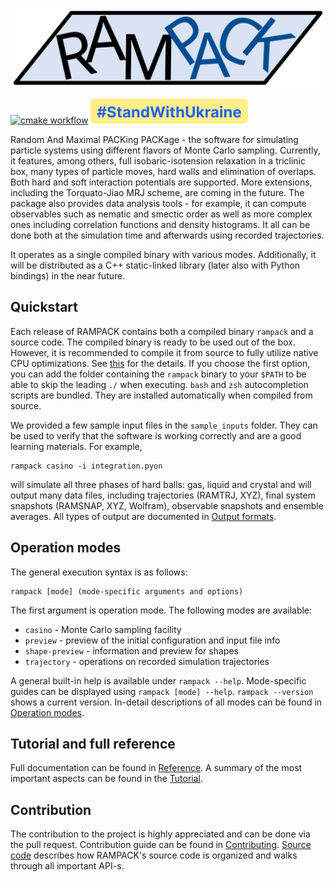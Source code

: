 ![rampack](artwork/rampack.svg)

[![cmake workflow](https://github.com/PKua007/rampack/actions/workflows/cmake.yml/badge.svg)](https://github.com/PKua007/rampack/actions/workflows/cmake.yml)
[![Stand With Ukraine](https://raw.githubusercontent.com/vshymanskyy/StandWithUkraine/main/badges/StandWithUkraine.svg)](https://stand-with-ukraine.pp.ua)


Random And Maximal PACKing PACKage - the software for simulating particle systems using different flavors of Monte Carlo
sampling. Currently, it features, among others, full isobaric-isotension relaxation in a triclinic box, many types of
particle moves, hard walls and elimination of overlaps. Both hard and soft interaction potentials are supported. More
extensions, including the Torquato-Jiao MRJ scheme, are coming in the future. The package also provides data analysis
tools - for example, it can compute observables such as nematic and smectic order as well as more complex ones including
correlation functions and density histograms. It all can be done both at the simulation time and afterwards using
recorded trajectories.

It operates as a single compiled binary with various modes. Additionally, it will be distributed as a C++ static-linked
library (later also with Python bindings) in the near future.

## Quickstart

Each release of RAMPACK contains both a compiled binary `rampack` and a source code. The compiled binary is ready to be
used out of the box. However, it is recommended to compile it from source to fully utilize native CPU optimizations. See 
[this](doc/tutorial.md#installation) for the details. If you choose the first option, you can add the folder containing
the `rampack` binary to your `$PATH` to be able to skip the leading `./` when executing. `bash` and `zsh` autocompletion
scripts are bundled. They are installed automatically when compiled from source.

We provided a few sample input files in the `sample_inputs` folder. They can be used to verify that the software is
working correctly and are a good learning materials. For example,

```shell
rampack casino -i integration.pyon
```

will simulate all three phases of hard balls: gas, liquid and crystal and will output many data files, including
trajectories (RAMTRJ, XYZ), final system snapshots (RAMSNAP, XYZ, Wolfram), observable snapshots and ensemble averages.
All types of output are documented in [Output formats](doc/output-formats.md).

## Operation modes

The general execution syntax is as follows:

```shell
rampack [mode] (mode-specific arguments and options)
```

The first argument is operation mode. The following modes are available:

* `casino` - Monte Carlo sampling facility
* `preview` - preview of the initial configuration and input file info
* `shape-preview` - information and preview for shapes
* `trajectory` - operations on recorded simulation trajectories

A general built-in help is available under `rampack --help`. Mode-specific guides can be displayed using
`rampack [mode] --help`. `rampack --version` shows a current version. In-detail descriptions of all modes can be found
in [Operation modes](doc/operation-modes.md).

## Tutorial and full reference

Full documentation can be found in [Reference](doc/reference.md). A summary of the most important aspects can be found
in the [Tutorial](doc/tutorial.md).

## Contribution

The contribution to the project is highly appreciated and can be done via the pull request. Contribution guide can be
found in [Contributing](doc/contributing.md). [Source code](doc/source-code.md) describes how RAMPACK's source code is
organized and walks through all important API-s.
